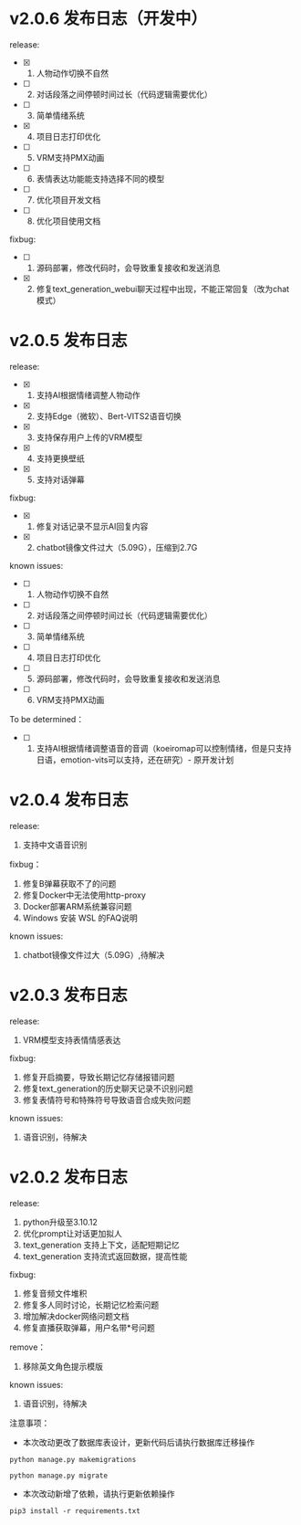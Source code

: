 # v2.0.6 发布日志（开发中）

release:
- [x] 1. 人物动作切换不自然
- [ ] 2. 对话段落之间停顿时间过长（代码逻辑需要优化）
- [ ] 3. 简单情绪系统
- [x] 4. 项目日志打印优化
- [ ] 5. VRM支持PMX动画
- [ ] 6. 表情表达功能能支持选择不同的模型
- [ ] 7. 优化项目开发文档
- [ ] 8. 优化项目使用文档

fixbug:
- [ ] 1. 源码部署，修改代码时，会导致重复接收和发送消息
- [x] 2. 修复text_generation_webui聊天过程中出现，不能正常回复（改为chat模式）

# v2.0.5 发布日志

release:
- [x] 1. 支持AI根据情绪调整人物动作
- [x] 2. 支持Edge（微软）、Bert-VITS2语音切换
- [x] 3. 支持保存用户上传的VRM模型
- [x] 4. 支持更换壁纸 
- [x] 5. 支持对话弹幕

fixbug:
- [x] 1. 修复对话记录不显示AI回复内容
- [x] 2. chatbot镜像文件过大（5.09G），压缩到2.7G

known issues:
- [ ] 1. 人物动作切换不自然
- [ ] 2. 对话段落之间停顿时间过长（代码逻辑需要优化）
- [ ] 3. 简单情绪系统
- [ ] 4. 项目日志打印优化
- [ ] 5. 源码部署，修改代码时，会导致重复接收和发送消息
- [ ] 6. VRM支持PMX动画

To be determined：
- [ ] 1. 支持AI根据情绪调整语音的音调（koeiromap可以控制情绪，但是只支持日语，emotion-vits可以支持，还在研究）- 原开发计划

# v2.0.4 发布日志

release:
1. 支持中文语音识别

fixbug：
1. 修复B弹幕获取不了的问题
2. 修复Docker中无法使用http-proxy
3. Docker部署ARM系统兼容问题
4. Windows 安装 WSL 的FAQ说明

known issues:
1. chatbot镜像文件过大（5.09G）,待解决

# v2.0.3 发布日志

release:
1. VRM模型支持表情情感表达

fixbug:
1. 修复开启摘要，导致长期记忆存储报错问题
2. 修复text_generation的历史聊天记录不识别问题
3. 修复表情符号和特殊符号导致语音合成失败问题

known issues:
1. 语音识别，待解决

# v2.0.2 发布日志

release:
1. python升级至3.10.12
2. 优化prompt让对话更加拟人
3. text_generation 支持上下文，适配短期记忆
4. text_generation 支持流式返回数据，提高性能

fixbug:
1. 修复音频文件堆积
2. 修复多人同时讨论，长期记忆检索问题
3. 增加解决docker网络问题文档
4. 修复直播获取弹幕，用户名带*号问题

remove：
1. 移除英文角色提示模版

known issues:
1. 语音识别，待解决

注意事项：
- 本次改动更改了数据库表设计，更新代码后请执行数据库迁移操作
```shell
python manage.py makemigrations 
```
```shell
python manage.py migrate 
```
- 本次改动新增了依赖，请执行更新依赖操作
```shell
pip3 install -r requirements.txt
```